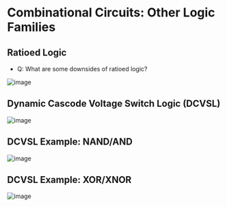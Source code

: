 # Combinational Circuits: Other Logic Families

## Ratioed Logic
- Q: What are some downsides of ratioed logic?

![image](https://github.com/user-attachments/assets/711ae929-d052-4eba-93be-75a6b00b4311)

## Dynamic Cascode Voltage Switch Logic (DCVSL)
![image](https://github.com/user-attachments/assets/f27520a6-5b6f-4e96-be82-1af16fe6dd1c)

## DCVSL Example: NAND/AND
![image](https://github.com/user-attachments/assets/ab7caef2-8cf0-49a3-9920-97003977c15a)

## DCVSL Example: XOR/XNOR
![image](https://github.com/user-attachments/assets/a49d2d07-6561-43bd-afd5-0263331a2626)
